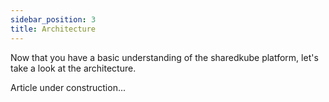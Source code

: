```yaml
---
sidebar_position: 3
title: Architecture
---
```


Now that you have a basic understanding of the sharedkube platform, let's take a look at the architecture.

Article under construction...
